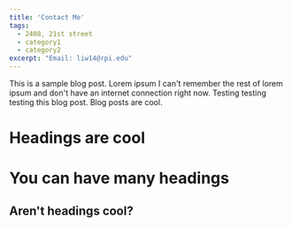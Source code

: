 ```yaml
---
title: 'Contact Me'  
tags:
  - 2408, 21st street
  - category1
  - category2
excerpt: "Email: liw14@rpi.edu"  
---
```


This is a sample blog post. Lorem ipsum I can't remember the rest of lorem ipsum and don't have an internet connection right now. Testing testing testing this blog post. Blog posts are cool.

Headings are cool
======

You can have many headings
======

Aren't headings cool?
------
 
